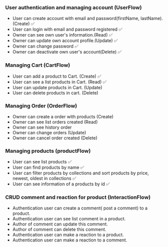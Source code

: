 ### User authentication and managing account (UserFlow)

- User can create account with email and password(firstName, lastName).(Create) ✅
- User can login with email and password registered ✅
- Owner can see own user's information.(Read) ✅
- Owner can update own account profile.(Update) ✅
- Owner can change password ✅
- Owner can deactivate own user's account(Delete) ✅

### Managing Cart (CartFlow)

- User can add a product to Cart. (Create) ✅
- User can see a list products in Cart. (Read) ✅
- User can update products in Cart. (Update)
- User can delete products in cart. (Delete)

### Managing Order (OrderFlow)

- Owner can create a order with products (Create)
- Owner can see list orders created (Read)
- Owner can see history order
- Owner can change orders (Update)
- Owner can cancel order created (Delete)

### Managing products (productFlow)

- User can see list products ✅
- User can find products by name ✅
- User can filter products by collections and sort products by price, newest, oldest in collections ✅
- User can see information of a products by id ✅

### CRUD comment and reaction for product (InteractionFlow)

- Authentication user can create a comment( post a comment) to a product.
- Authentication user can see list comment in a product.
- Author of comment can update this comment.
- Author of comment can delete this comment.
- Authentication user can make a reaction to a product.
- Authentication user can make a reaction to a comment.
